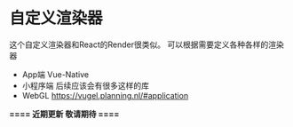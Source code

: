 # 自定义渲染器

这个自定义渲染器和React的Render很类似。
可以根据需要定义各种各样的渲染器
- App端 Vue-Native
- 小程序端 后续应该会有很多这样的库
- WebGL https://vugel.planning.nl/#application

<b>==== 近期更新 敬请期待 ==== </b>
